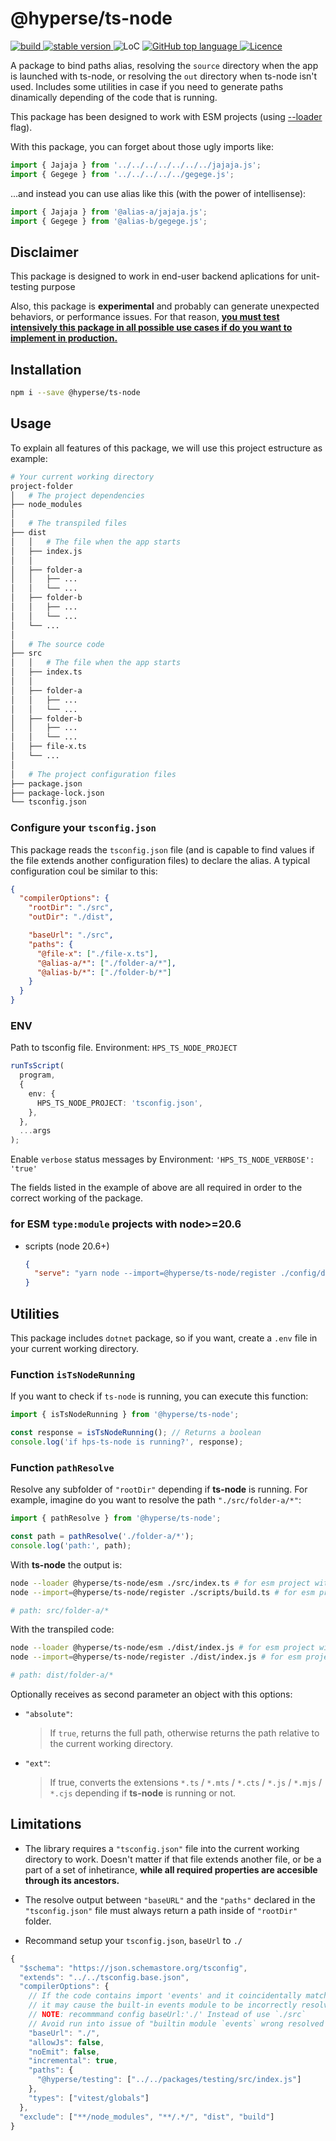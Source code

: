 # @hyperse/ts-node

<p align="left">
  <a aria-label="Build" href="https://github.com/hyperse-io/ts-node/actions?query=workflow%3ACI">
    <img alt="build" src="https://img.shields.io/github/actions/workflow/status/hyperse-io/ts-node/ci-integrity.yml?branch=main&label=ci&logo=github&style=flat-quare&labelColor=000000" />
  </a>
  <a aria-label="stable version" href="https://www.npmjs.com/package/@hyperse/ts-node">
    <img alt="stable version" src="https://img.shields.io/npm/v/%40hyperse%2Fts-node?branch=main&label=version&logo=npm&style=flat-quare&labelColor=000000" />
  </a>
  <a>
    <img alt="LoC" src="https://img.shields.io/bundlephobia/min/%40hyperse%2Fts-node?style=flat-quare&labelColor=000000" />
  </a>
  <a aria-label="Top language" href="https://github.com/hyperse-io/ts-node/search?l=typescript">
    <img alt="GitHub top language" src="https://img.shields.io/github/languages/top/hyperse-io/ts-node?style=flat-square&labelColor=000&color=blue">
  </a>
  <a aria-label="Licence" href="https://github.com/hyperse-io/ts-node/blob/main/LICENSE">
    <img alt="Licence" src="https://img.shields.io/github/license/hyperse-io/ts-node?style=flat-quare&labelColor=000000" />
  </a>
</p>

A package to bind paths alias, resolving the `source` directory when the app is launched with ts-node, or resolving the `out` directory when ts-node isn't used. Includes some utilities in case if you need to generate paths dinamically depending of the code that is running.

This package has been designed to work with ESM projects (using [--loader](https://nodejs.org/api/esm.html#loaders) flag).

With this package, you can forget about those ugly imports like:

```ts
import { Jajaja } from '../../../../../../../jajaja.js';
import { Gegege } from '../../../../../gegege.js';
```

...and instead you can use alias like this (with the power of intellisense):

```ts
import { Jajaja } from '@alias-a/jajaja.js';
import { Gegege } from '@alias-b/gegege.js';
```

## Disclaimer

This package is designed to work in end-user backend aplications for unit-testing purpose

Also, this package is **experimental** and probably can generate unexpected behaviors, or performance issues. For that reason, <u>**you must test intensively this package in all possible use cases if do you want to implement in production.**</u>

## Installation

```bash
npm i --save @hyperse/ts-node
```

## Usage

To explain all features of this package, we will use this project estructure as example:

```bash
# Your current working directory
project-folder
│   # The project dependencies
├── node_modules
│
│   # The transpiled files
├── dist
│   │   # The file when the app starts
│   ├── index.js
│   │
│   ├── folder-a
│   │   ├── ...
│   │   └── ...
│   ├── folder-b
│   │   ├── ...
│   │   └── ...
│   └── ...
│
│   # The source code
├── src
│   │   # The file when the app starts
│   ├── index.ts
│   │
│   ├── folder-a
│   │   ├── ...
│   │   └── ...
│   ├── folder-b
│   │   ├── ...
│   │   └── ...
│   ├── file-x.ts
│   └── ...
│
│   # The project configuration files
├── package.json
├── package-lock.json
└── tsconfig.json
```

### Configure your `tsconfig.json`

This package reads the `tsconfig.json` file (and is capable to find values if the file extends another configuration files) to declare the alias. A typical configuration coul be similar to this:

```json
{
  "compilerOptions": {
    "rootDir": "./src",
    "outDir": "./dist",

    "baseUrl": "./src",
    "paths": {
      "@file-x": ["./file-x.ts"],
      "@alias-a/*": ["./folder-a/*"],
      "@alias-b/*": ["./folder-b/*"]
    }
  }
}
```

### ENV

Path to tsconfig file. Environment: `HPS_TS_NODE_PROJECT`

```ts
runTsScript(
  program,
  {
    env: {
      HPS_TS_NODE_PROJECT: 'tsconfig.json',
    },
  },
  ...args
);
```

Enable `verbose` status messages by Environment: `'HPS_TS_NODE_VERBOSE': 'true'`

The fields listed in the example of above are all required in order to the correct working of the package.

### for **ESM** `type:module` projects with node>=20.6

- scripts (node 20.6+)

  ```json
  {
    "serve": "yarn node --import=@hyperse/ts-node/register ./config/dev-server.ts"
  }
  ```

## Utilities

This package includes `dotnet` package, so if you want, create a `.env` file in your current working directory.

### Function `isTsNodeRunning`

If you want to check if `ts-node` is running, you can execute this function:

```ts
import { isTsNodeRunning } from '@hyperse/ts-node';

const response = isTsNodeRunning(); // Returns a boolean
console.log('if hps-ts-node is running?', response);
```

### Function `pathResolve`

Resolve any subfolder of `"rootDir"` depending if **ts-node** is running. For example, imagine do you want to resolve the path `"./src/folder-a/*"`:

```ts
import { pathResolve } from '@hyperse/ts-node';

const path = pathResolve('./folder-a/*');
console.log('path:', path);
```

With **ts-node** the output is:

```bash
node --loader @hyperse/ts-node/esm ./src/index.ts # for esm project with node<=20.5, deprecated
node --import=@hyperse/ts-node/register ./scripts/build.ts # for esm project with node>=20.6

# path: src/folder-a/*
```

With the transpiled code:

```bash
node --loader @hyperse/ts-node/esm ./dist/index.js # for esm project with node<=20.5, deprecated
node --import=@hyperse/ts-node/register ./dist/index.js # for esm project with node>=20.6

# path: dist/folder-a/*
```

Optionally receives as second parameter an object with this options:

- `"absolute"`:

  > If `true`, returns the full path, otherwise returns the path relative to the current working directory.

- `"ext"`:
  > If true, converts the extensions `*.ts` / `*.mts` / `*.cts` / `*.js` / `*.mjs` / `*.cjs` depending if **ts-node** is running or not.

## Limitations

- The library requires a `"tsconfig.json"` file into the current working directory to work. Doesn't matter if that file extends another file, or be a part of a set of inhetirance, **while all required properties are accesible through its ancestors.**

- The resolve output between `"baseURL"` and the `"paths"` declared in the `"tsconfig.json"` file must always return a path inside of `"rootDir"` folder.
- Recommand setup your `tsconfig.json`, `baseUrl` to `./`

```ts
{
  "$schema": "https://json.schemastore.org/tsconfig",
  "extends": "../../tsconfig.base.json",
  "compilerOptions": {
    // If the code contains import 'events' and it coincidentally matches the paths baseUrl /src/events directory,
    // it may cause the built-in events module to be incorrectly resolved as a relative module of the project.
    // NOTE: recommmand config baseUrl:'./' Instead of use `./src`
    // Avoid run into issue of "builtin module `events` wrong resolved as `./src/events`"
    "baseUrl": "./",
    "allowJs": false,
    "noEmit": false,
    "incremental": true,
    "paths": {
      "@hyperse/testing": ["../../packages/testing/src/index.js"]
    },
    "types": ["vitest/globals"]
  },
  "exclude": ["**/node_modules", "**/.*/", "dist", "build"]
}

```
